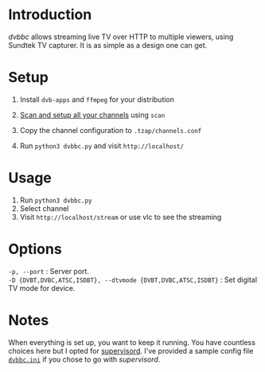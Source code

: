 Introduction
============

_dvbbc_ allows streaming live TV over HTTP to multiple viewers, using Sundtek TV capturer. It is as
simple as a design one can get.

Setup
=====

 1. Install `dvb-apps` and `ffmpeg` for your distribution

 2. [Scan and setup all your channels][scan] using `scan`

 3. Copy the channel configuration to `.tzap/channels.conf`

 4. Run `python3 dvbbc.py` and visit `http://localhost/`

Usage
=====

 1. Run `python3 dvbbc.py`
 2. Select channel
 3. Visit `http://localhost/stream` or use vlc to see the streaming


Options
=====

```-p, --port``` : Server port.<br/>
```-D {DVBT,DVBC,ATSC,ISDBT}, --dtvmode {DVBT,DVBC,ATSC,ISDBT}``` : Set digital TV mode for device.<br/>

Notes
=====

When everything is set up, you want to keep it running. You have
countless choices here but I opted for [supervisord][]. I've provided a
sample config file [`dvbbc.ini`][config] if you chose to go with
_supervisord_.

[supervisord]: http://supervisord.org/
[scan]: http://www.linuxtv.org/wiki/index.php/Scan
[config]: dvbbc.ini
